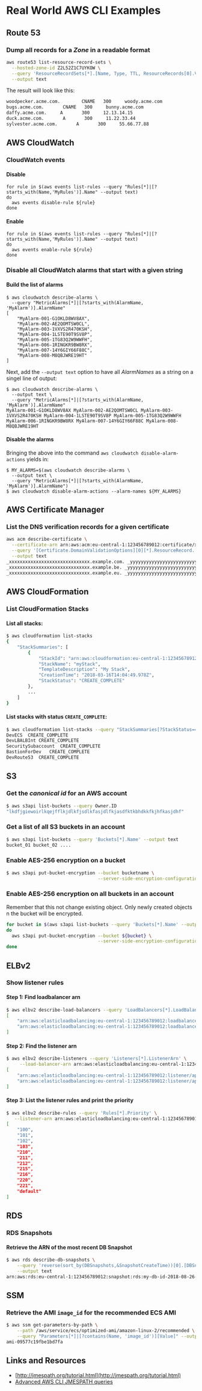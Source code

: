 # Real World AWS CLI Examples

## Route 53

### Dump all records for a _Zone_ in a readable format

```bash
aws route53 list-resource-record-sets \
  --hosted-zone-id Z2L52Z1C7UYKOW \
  --query 'ResourceRecordSets[*].[Name, Type, TTL, ResourceRecords[0].Value]' \
  --output text
```

The result will look like this:

```bash
woodpecker.acme.com.        CNAME   300     woody.acme.com
bugs.acme.com.       CNAME   300     bunny.acme.com
daffy.acme.com.     A       300     12.13.14.15
duck.acme.com.       A       300     11.22.33.44
sylvester.acme.com.       A       300     55.66.77.88
```

## AWS CloudWatch

### CloudWatch events

#### Disable

```
for rule in $(aws events list-rules --query "Rules[*]|[?starts_with(Name,'MyRules')].Name" --output text)
do
  aws events disable-rule ${rule}
done
```

#### Enable

```
for rule in $(aws events list-rules --query "Rules[*]|[?starts_with(Name,'MyRules')].Name" --output text)
do
  aws events enable-rule ${rule}
done
```

### Disable all CloudWatch alarms that start with a given string

#### Build the list of alarms

```
$ aws cloudwatch describe-alarms \
  --query "MetricAlarms[*]|[?starts_with(AlarmName, 'MyAlarm')].AlarmName"
[
    "MyAlarm-001-G1OKLD8WV8AX",
    "MyAlarm-002-AE2QOMTSW0CL",
    "MyAlarm-003-1VXVS2R470KSH",
    "MyAlarm-004-1LSTE90T9SV8P",
    "MyAlarm-005-1TG83Q2W9WWFH",
    "MyAlarm-006-1RINGKR9BW8RX",
    "MyAlarm-007-14Y6GIY66F88C",
    "MyAlarm-008-M8QBJWRE19HT"
]
```

Next, add the `--output text` option to have all _AlarmNames_ as a string on a singel line of output:

```
$ aws cloudwatch describe-alarms \
  --output text \
  --query "MetricAlarms[*]|[?starts_with(AlarmName, 'MyAlarm')].AlarmName"
MyAlarm-001-G1OKLD8WV8AX MyAlarm-002-AE2QOMTSW0CL MyAlarm-003-1VXVS2R470KSH MyAlarm-004-1LSTE90T9SV8P MyAlarm-005-1TG83Q2W9WWFH MyAlarm-006-1RINGKR9BW8RX MyAlarm-007-14Y6GIY66F88C MyAlarm-008-M8QBJWRE19HT
```

#### Disable the alarms

Bringing the above into the command `aws cloudwatch disable-alarm-actions` yields in:

```
$ MY_ALARMS=$(aws cloudwatch describe-alarms \
  --output text \
  --query "MetricAlarms[*]|[?starts_with(AlarmName, 'MyAlarm')].AlarmName")
$ aws cloudwatch disable-alarm-actions --alarm-names ${MY_ALARMS}
```

## AWS Certificate Manager

### List the DNS verification records for a given certificate

```bash
aws acm describe-certificate \
  --certificate-arn arn:aws:acm:eu-central-1:123456789012:certificate/xxxxxxxx-xxxx-xxxx-xxxx-xxxxxxxxxxxx \
  --query '[Certificate.DomainValidationOptions][0][*].ResourceRecord.[Name, Value]' \
  --output text
_xxxxxxxxxxxxxxxxxxxxxxxxxxxxxx.example.com. _yyyyyyyyyyyyyyyyyyyyyyyyyyyyyyyy.acm-validations.aws.
_xxxxxxxxxxxxxxxxxxxxxxxxxxxxxx.example.be. _yyyyyyyyyyyyyyyyyyyyyyyyyyyyyyyy.acm-validations.aws.
_xxxxxxxxxxxxxxxxxxxxxxxxxxxxxx.example.eu. _yyyyyyyyyyyyyyyyyyyyyyyyyyyyyyyy.acm-validations.aws.

```
## AWS CloudFormation

### List CloudFormation Stacks

#### List all stacks:

```bash
$ aws cloudformation list-stacks
{
    "StackSummaries": [
        {
            "StackId": "arn:aws:cloudformation:eu-central-1:12345678912:stack/myStack/fdd91790-2922-11e8-a8de-500c44f62262",
            "StackName": "myStack",
            "TemplateDescription": "My Stack",
            "CreationTime": "2018-03-16T14:04:49.978Z",
            "StackStatus": "CREATE_COMPLETE"
        },
        ...
    ]
}
```

#### List stacks with status `CREATE_COMPLETE`:


```bash
$ aws cloudformation list-stacks --query "StackSummaries[?StackStatus=='CREATE_COMPLETE'].[StackName, StackStatus]" --output text
DevECS	CREATE_COMPLETE
DevLBALBInt	CREATE_COMPLETE
SecuritySubaccount	CREATE_COMPLETE
BastionForDev	CREATE_COMPLETE
DevRoute53	CREATE_COMPLETE
```

## S3

### Get the _canonical id_ for an AWS account

```bash
$ aws s3api list-buckets --query Owner.ID
"lkdfjgiewoirlkqejfflkjdlkfjsdlkfasjdlfkjasdfktkbhdkkfkjhfkasjdhf"
```

### Get a list of all S3 buckets in an account

```bash
$ aws s3api list-buckets --query 'Buckets[*].Name' --output text
bucket_01 bucket_02 ....
```

### Enable AES-256 encryption on a bucket

```bash
$ aws s3api put-bucket-encryption --bucket bucketname \
                                  --server-side-encryption-configuration '{ "Rules": [ { "ApplyServerSideEncryptionByDefault": { "SSEAlgorithm": "AES256" } } ] }'
```


### Enable AES-256 encryption on all buckets in an account

Remember that this not change existing object. Only newly created objects n the bucket will be encrypted.

```bash
for bucket in $(aws s3api list-buckets --query 'Buckets[*].Name' --output text)
do
  aws s3api put-bucket-encryption --bucket ${bucket} \
                                  --server-side-encryption-configuration '{ "Rules": [ { "ApplyServerSideEncryptionByDefault": { "SSEAlgorithm": "AES256" } } ] }'
done
```

## ELBv2

### Show listener rules

#### Step 1: Find loadbalancer arn

```bash
$ aws elbv2 describe-load-balancers --query 'LoadBalancers[*].LoadBalancerArn'
[
    "arn:aws:elasticloadbalancing:eu-central-1:123456789012:loadbalancer/app/lb-dev-ALBExt/2976f0dc67ff78d2",
    "arn:aws:elasticloadbalancing:eu-central-1:123456789012:loadbalancer/app/lb-dev-ALBInt/66b7f2f18789362f"
]
```

#### Step 2: Find the listener arn


```bash
$ aws elbv2 describe-listeners --query 'Listeners[*].ListenerArn' \
     --load-balancer-arn arn:aws:elasticloadbalancing:eu-central-1:123456789012:loadbalancer/app/lb-dev-ALBExt/2976f0dc67ff78d2
[
    "arn:aws:elasticloadbalancing:eu-central-1:123456789012:listener/app/lb-dev-ALBExt/2976f0dc67ff78d2/6536d2cca73d2452",
    "arn:aws:elasticloadbalancing:eu-central-1:123456789012:listener/app/lb-dev-ALBExt/2976f0dc67ff78d2/b8fef364af91e52c"
]
```

#### Step 3: List the listener rules and print the priority

```bash
$ aws elbv2 describe-rules --query 'Rules[*].Priority' \
   --listener-arn arn:aws:elasticloadbalancing:eu-central-1:123456789012:listener/app/lb-dev-ALBExt/2976f0dc67ff78d2/6536d2cca73d2452`
[
    "100",
    "101",
    "102",
    "103",
    "210",
    "211",
    "212",
    "215",
    "216",
    "220",
    "221",
    "default"
]
```

## RDS

### RDS Snapshots

#### Retrieve the ARN of the most recent DB Snapshot

```bash
$ aws rds describe-db-snapshots \
    --query 'reverse(sort_by(DBSnapshots,&SnapshotCreateTime))[0].[DBSnapshotArn][0]' \
    --output text
arn:aws:rds:eu-central-1:123456789012:snapshot:rds:my-db-id-2018-08-26-02-35
```

## SSM

### Retrieve the AMI `image_id` for the recommended ECS AMI

```bash
$ aws ssm get-parameters-by-path \
    --path /aws/service/ecs/optimized-ami/amazon-linux-2/recommended \
    --query "Parameters[*]|[?contains(Name, 'image_id')][Value]" --output text
ami-09577c19fbe1bd7fa
```

## Links and Resources

* [http://jmespath.org/tutorial.html](http://jmespath.org/tutorial.html)
* [Advanced AWS CLI JMESPATH queries](https://opensourceconnections.com/blog/2015/07/27/advanced-aws-cli-jmespath-query/)
